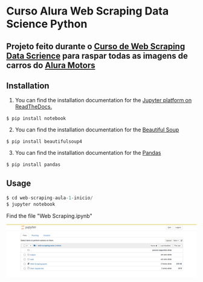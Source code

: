 # Curso Alura Web Scraping Data Science Python

## Projeto feito durante o [Curso de Web Scraping Data Scrience](https://cursos.alura.com.br/course/web-scraping-data-science-python) para raspar todas as imagens de carros do [Alura Motors](https://alura-site-scraping.herokuapp.com/)




## Installation

1. You can find the installation documentation for the [Jupyter platform on ReadTheDocs.](https://jupyter.readthedocs.io/en/latest/install.html)

```
$ pip install notebook
```
2. You can find the installation documentation for the [Beautiful Soup](https://www.crummy.com/software/BeautifulSoup/bs4/doc/#installing-beautiful-soup)

```
$ pip install beautifulsoup4
```
3. You can find the installation documentation for the [Pandas](https://pandas.pydata.org/pandas-docs/stable/getting_started/index.html#getting-started)

```
$ pip install pandas
```


## Usage
```python
$ cd web-scraping-aula-1-inicio/
$ jupyter notebook
```


Find the file "Web Scraping.ipynb" 

![Jupyter notebook example](jupyter-notebook.png)



